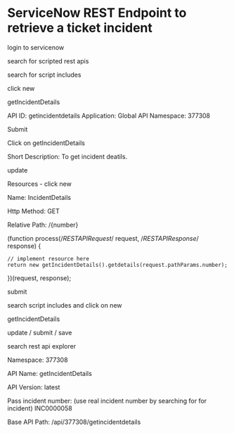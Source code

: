 # ServiceNow REST Endpoint to retrieve a ticket incident

login to servicenow

search for scripted rest apis

search for script includes


click new

getIncidentDetails

API ID: getincidentdetails
Application: Global
API Namespace: 377308

Submit

Click on getIncidentDetails

Short Description: To get incident deatils.

update

Resources - click new

Name: IncidentDetails

Http Method: GET

Relative Path: /{number}

(function process(/*RESTAPIRequest*/ request, /*RESTAPIResponse*/ response) {

    // implement resource here
	return new getIncidentDetails().getdetails(request.pathParams.number);

})(request, response);

submit

search script includes and click on new

getIncidentDetails

update / submit / save

search rest api explorer

Namespace: 377308

API Name: getIncidentDetails

API Version: latest

Pass incident number:   (use real incident number by searching for for incident) INC0000058

Base API Path: /api/377308/getincidentdetails